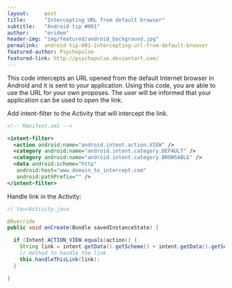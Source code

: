 ```yaml
---
layout:     post
title:      "Intercepting URL from default browser"
subtitle:   "Android tip #001"
author:     "eridem"
header-img: "img/featured/android_background.jpg"
permalink:  android-tip-001-intercepting-url-from-default-browser
featured-author: Psychopulse
featured-link: http://psychopulse.deviantart.com/
---
```


This code intercepts an URL opened from the default Internet browser in Android and it is sent to your application. Using this code, you are able to use the URL for your own proposes. The user will be informed that your application can be used to open the link.

Add intent-filter to the Activity that will intercept the link.

```xml
<!-- Manifest.xml -->

<intent-filter>
  <action android:name="android.intent.action.VIEW" />
  <category android:name="android.intent.category.DEFAULT" />
  <category android:name="android.intent.category.BROWSABLE" />
  <data android:scheme="http"
   android:host="www.domain_to_intercept.com"
   android:pathPrefix="" />
</intent-filter>
```

Handle link in the Activity:

```java
// YourActivity.java

@Override
public void onCreate(Bundle savedInstanceState) {

  if (Intent.ACTION_VIEW.equals(action)) {
    String link = intent.getData().getScheme() + intent.getData().getSchemeSpecificPart();
    // method to handle the link
    this.handleThisLink(link);
  }

}
```